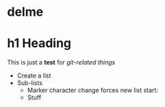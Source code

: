 # delme
# h1 Heading
This is just a **test** for *git-related things*
+ Create a list
+ Sub-lists
  - Marker character change forces new list start:
  - Stuff
